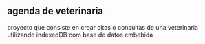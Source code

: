 ## agenda de veterinaria

proyecto que consiste en crear citas o consultas de una veterinaria utilizando indexedDB com base de datos embebida